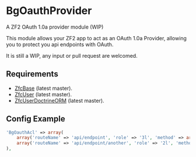 BgOauthProvider
===============

A ZF2 OAuth 1.0a provider module (WIP)

This module allows your ZF2 app to act as an OAuth 1.0a Provider, allowing you to protect you api endpoints with OAuth.

It is still a WIP, any input or pull request are welcomed.

## Requirements

* [ZfcBase](https://github.com/ZF-Commons/ZfcBase) (latest master).
* [ZfcUser](https://github.com/ZF-Commons/ZfcUser) (latest master).
* [ZfcUserDoctrineORM](https://github.com/ZF-Commons/ZfcUserDoctrineORM) (latest master).

## Config Example

```php
'BgOauthAcl' => array(
    array('routeName' => 'api/endpoint', 'role' => '3l', 'method' => array('post')),
    array('routeName' => 'api/endpoint/another', 'role' => '2l', 'method' => array('delete')),
),
```